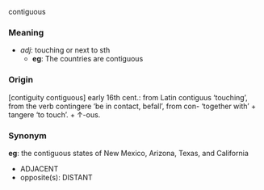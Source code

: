 contiguous
### Meaning
+ _adj_: touching or next to sth
	+ __eg__: The countries are contiguous

### Origin

[contiguity contiguous] early 16th cent.: from Latin contiguus ‘touching’, from the verb contingere ‘be in contact, befall’, from con- ‘together with’ + tangere ‘to touch’. + ↑-ous.

### Synonym

__eg__: the contiguous states of New Mexico, Arizona, Texas, and California

+ ADJACENT
+ opposite(s): DISTANT


